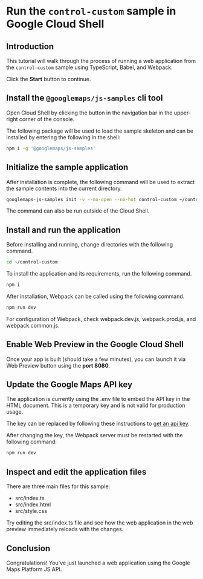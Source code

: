 # Run the `control-custom` sample in Google Cloud Shell

<walkthrough-tutorial-duration duration="10"/>

## Introduction

This tutorial will walk through the process of running a web application from
the `control-custom` sample using TypeScript, Babel, and Webpack.

Click the **Start** button to continue.

## Install the `@googlemaps/js-samples` cli tool

Open Cloud Shell by clicking the
<walkthrough-cloud-shell-icon></walkthrough-cloud-shell-icon> button in the
navigation bar in the upper-right corner of the console.

The following package will be used to load the sample skeleton and can be
installed by entering the following in the shell:

```bash
npm i -g '@googlemaps/js-samples'
```

## Initialize the sample application

After installation is complete, the following command will be used to extract
the sample contents into the current directory.

```bash
googlemaps-js-samples init -v --no-open --no-hot control-custom ~/control-custom
```

The command can also be run outside of the Cloud Shell.

## Install and run the application

Before installing and running, change directories with the following command.

```bash
cd ~/control-custom
```

To install the application and its requirements, run the following command.

```bash
npm i
```

After installation, Webpack can be called using the following command.

```bash
npm run dev
```

For configuration of Webpack, check
<walkthrough-editor-open-file filePath="~/control-custom/webpack.dev.js">webpack.dev.js</walkthrough-editor-open-file>,
<walkthrough-editor-open-file filePath="~/control-custom/webpack.prod.js">webpack.prod.js</walkthrough-editor-open-file>,
and
<walkthrough-editor-open-file filePath="~/control-custom/webpack.common.js">webpack.common.js</walkthrough-editor-open-file>.

## Enable Web Preview in the Google Cloud Shell

Once your app is built (should take a few minutes), you can launch it via
<walkthrough-spotlight-pointer target="cloudshell" spotlightId="devshell-web-preview-button">Web
Preview button</walkthrough-spotlight-pointer> using the **port 8080**.

## Update the Google Maps API key

The application is currently using the
<walkthrough-editor-open-file filePath="~/control-custom/.env">.env</walkthrough-editor-open-file>
file to embed the API key in the HTML document. This is a temporary key and is
not valid for production usage.

The key can be replaced by following these instructions to
[get an api key](https://developers.google.com/maps/documentation/javascript/get-api-key).

After changing the key, the Webpack server must be restarted with the following
command:

```bash
npm run dev
```

## Inspect and edit the application files

There are three main files for this sample:

*   <walkthrough-editor-open-file filePath="~/control-custom/src/index.ts">src/index.ts</walkthrough-editor-open-file>
*   <walkthrough-editor-open-file filePath="~/control-custom/src/index.html">src/index.html</walkthrough-editor-open-file>
*   <walkthrough-editor-open-file filePath="~/control-custom/src/style.css">src/style.css</walkthrough-editor-open-file>

Try editing the <walkthrough-editor-open-file filePath="~/control-custom/src/index.ts">src/index.ts</walkthrough-editor-open-file> file and see how the web application in the web preview immediately reloads with the changes.

## Conclusion

<walkthrough-conclusion-trophy></walkthrough-conclusion-trophy>

Congratulations! You've just launched a web application using the Google Maps
Platform JS API.
